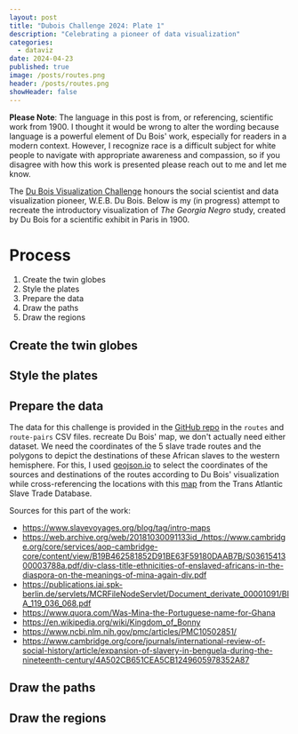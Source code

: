 ```yaml
---
layout: post
title: "Dubois Challenge 2024: Plate 1"
description: "Celebrating a pioneer of data visualization"
categories:
  - dataviz
date: 2024-04-23
published: true
image: /posts/routes.png
header: /posts/routes.png
showHeader: false
---
```


<script>
  import Map from './Map.svelte'
</script>

**Please Note**: The language in this post is from, or referencing, scientific work from 1900. I thought it would be wrong to alter the wording because language is a powerful element of Du Bois' work, especially for readers in a modern context. However, I recognize race is a difficult subject for white people to navigate with appropriate awareness and compassion, so if you disagree with how this work is presented please reach out to me and let me know.

<Map />

The [Du Bois Visualization Challenge](https://www.datavisualizationsociety.org/news/2024/2/2/advance-your-data-viz-skills-with-the-weekly-2024-du-bois-visualization-challenge) honours the social scientist and data visualization pioneer, W.E.B. Du Bois.
Below is my (in progress) attempt to recreate the introductory visualization of _The Georgia Negro_ study, created by Du Bois for a scientific exhibit in Paris in 1900.

# Process

1. Create the twin globes
2. Style the plates
3. Prepare the data
4. Draw the paths
5. Draw the regions

## Create the twin globes

## Style the plates

## Prepare the data

The data for this challenge is provided in the [GitHub repo](https://github.com/ajstarks/dubois-data-portraits/tree/master/challenge/2024/challenge04) in the `routes` and `route-pairs` CSV files.
 recreate Du Bois' map, we don't actually need either dataset. 
We need the coordinates of the 5 slave trade routes and the polygons to depict the destinations of these African slaves to the western hemisphere.
For this, I used [geojson.io](https://geojson.io) to select the coordinates of the sources and destinations of the routes according to Du Bois' visualization while cross-referencing the locations with this [map](https://www.slavevoyages.org/voyage/database#maps) from the Trans Atlantic Slave Trade Database.
<!--
I opened the data using R and did some basic descriptive statistics checks and summarised the data to make sure I was getting the same results as the `route-pairs` summary file.
I initially summarised the number of voyages and slaves carried by the port of origin and arrival.
It turns out this was instructive because the `route-pairs` actually used the place of purchase rather than port of origin as the source.

One challenge was the ambiguity of geographic information.
For example, the most common route in the slave trade data was between "Costa da Mina" and "Bahia, port unspecified". 
Costa da Mina appears to be a region that encompasses modern day Ghana, Togo, Benin, and Nigeria, so I had to make the decision of how to plot this region on the map.
In cases like these, I chose a midpoint in the region.
 to plot the ~200 locations in the Trans-Atlantic Slave Trade Database. -->

Sources for this part of the work:

- https://www.slavevoyages.org/blog/tag/intro-maps
- https://web.archive.org/web/20181030091133id_/https://www.cambridge.org/core/services/aop-cambridge-core/content/view/B19B462581852D91BE63F59180DAAB7B/S0361541300003788a.pdf/div-class-title-ethnicities-of-enslaved-africans-in-the-diaspora-on-the-meanings-of-mina-again-div.pdf
- https://publications.iai.spk-berlin.de/servlets/MCRFileNodeServlet/Document_derivate_00001091/BIA_119_036_068.pdf
- https://www.quora.com/Was-Mina-the-Portuguese-name-for-Ghana
- https://en.wikipedia.org/wiki/Kingdom_of_Bonny
- https://www.ncbi.nlm.nih.gov/pmc/articles/PMC10502851/
- https://www.cambridge.org/core/journals/international-review-of-social-history/article/expansion-of-slavery-in-benguela-during-the-nineteenth-century/4A502CB651CEA5CB1249605978352A87

## Draw the paths

## Draw the regions
